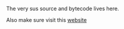 The very sus source and bytecode lives here.

Also make sure visit this [website](https://github.com/MXP2095onetechguy/JEXTEdit)